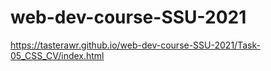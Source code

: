 # web-dev-course-SSU-2021
https://tasterawr.github.io/web-dev-course-SSU-2021/Task-05_CSS_CV/index.html
